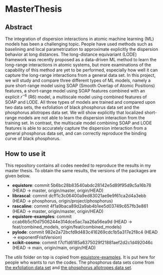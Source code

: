 # MasterThesis

## Abstract

The integration of dispersion interactions in atomic machine learning (ML) models has been a challenging topic. People have used methods such as baselining and local parametrization to approximate explicitly the dispersion behavior at long distances. The long-distance equivariant (LODE) framework was recently proposed as a data-driven ML method to learn the long-range interactions in atomic systems, but more examinations of the capability of this method are yet to be performed, especially how well it can capture the long-range interactions from a general data set. In this project, we will study and compare three different types of ML models, namely a pure short-range model using SOAP (Smooth Overlap of Atomic Positions) features, a short-range model using SOAP features combined with an explicit $r^{-6}$ (R6) model, a multiscale model using combined features of SOAP and LODE. All three types of models are trained and compared upon two data sets, the exfoliation of black phosphorus data set and the phosphorus allotropes data set. We will show explicitly that localized short-range models are not able to learn the dispersion interaction from the training set. In contrast, the multiscale model combining SOAP and LODE features is able to accurately capture the dispersion interaction from a general phosphorus data set, and can correctly reproduce the binding curve of black phosphorus.

## How to use it

This repository contains all codes needed to reproduce the results in my master thesis. To obtain the same results, the versions of the packages are given below.

- **equistore**: commit 5b6bc28b83540abdc28142e5d89f95d9c5a16b78 (HEAD -> master, origin/master, origin/HEAD)
- **librascal**: commit dcff1c3c06400a9ed83021ae9e9f61ca2d4a3ebb (HEAD -> phosphorus, origin/project/phosphorus)
- **rascaline**: commit 4f1a9baca89d2a9ab4b1ee5d03749c657fb3e861 (HEAD -> master, origin/master, origin/HEAD)
- **equistore-examples**: commit ccab6b5cf0d7506244e314dce5ac7aa26a56ea9d (HEAD -> feat/combined_models, origin/feat/combined_models)
- **pylode**: commit 982e2a72bcfd9d483c416269cdc1b5a317e2f8c4 (HEAD -> exponentFristVersion)
- **scikit-cosmo**: commit f7cf1d6185a6375029f21881aef2d2c1d492046c (HEAD -> main, origin/main, origin/HEAD)

The *utils* folder on top is copied from [equistore-examples](https://github.com/lab-cosmo/equistore-examples). It is put here for people who wants to run the codes. The phosphorus data sets come from [the exfoliation data set](https://github.com/libAtoms/testing-framework/tree/public/tests/P/black_exfoliation) and [the phosphorus allotropes data set](https://zenodo.org/record/4003703#.YuDv3XZBxEY).
